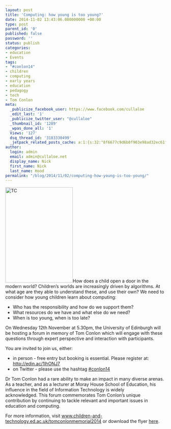 ```yaml
---
layout: post
title: 'Computing: how young is too young?'
date: 2014-11-02 13:43:06.000000000 +00:00
type: post
parent_id: '0'
published: false
password: ''
status: publish
categories:
- education
- Events
tags:
- "#conlon14"
- children
- computing
- early years
- education
- pedagogy
- tech
- Tom Conlon
meta:
  _publicize_facebook_user: https://www.facebook.com/cullaloe
  _edit_last: '1'
  _publicize_twitter_user: "@cullaloe"
  _thumbnail_id: '1289'
  _wpas_done_all: '1'
  Views: '127'
  dsq_thread_id: '3183330499'
  _jetpack_related_posts_cache: a:1:{s:32:"8f6677c9d6b0f903e98ad32ec61f8deb";a:2:{s:7:"expires";i:1560075672;s:7:"payload";a:3:{i:0;a:1:{s:2:"id";i:3081;}i:1;a:1:{s:2:"id";i:854;}i:2;a:1:{s:2:"id";i:1473;}}}}
author:
  login: admin
  email: admin@cullaloe.net
  display_name: Nick
  first_name: Nick
  last_name: Hood
permalink: "/blog/2014/11/02/computing-how-young-is-too-young/"
---
```

<p><a href="http://cullaloe.com/files/2014/11/J878-Memorial-Lecture-2014_Flyer-A5_web.pdf"><img class="alignright wp-image-1289 size-medium" src="{{ site.baseurl }}/assets/TC-212x300.png" alt="TC" width="212" height="300" /></a>How does a child open a door in the modern world? Children’s worlds are increasingly driven by algorithms. At what age are they able to understand these, and use their own? We need to consider how young children learn about computing:</p>
<ul>
<li>Who has the responsibility and how do we support them?</li>
<li>What resources do we have and what else do we need?</li>
<li>When is too young, when is too late?</li>
</ul>
<p>On Wednesday 12th November at 5.30pm, the University of Edinburgh will be hosting a forum in memory of Tom Conlon which will engage with these questions through expert perspective and interaction with participants.</p>
<p>You are invited to join us, either:</p>
<ul>
<li>in person - free entry but booking is essential. Please register at: <a href="http://edin.ac/1lhONJ7" target="_blank">http://edin.ac/1lhONJ7 </a></li>
<li>on Twitter - please use the hashtag <a href="https://twitter.com/search?q=%23conlon14" target="_blank">#conlon14</a></li>
</ul>
<p>Dr Tom Conlon had a rare ability to make an impact in many diverse arenas. As a teacher, and as a lecturer at Moray House School of Education, his influence in the field of Information Technology is widely acknowledged. This forum commemorates Tom Conlon’s unique contribution by continuing to tackle relevant and important issues in education and computing.</p>
<p>For more information, visit <a href="http://www.children-and-technology.ed.ac.uk/tomconlonmemorial2014" target="_blank">www.children-and-technology.ed.ac.uk/tomconlonmemorial2014</a> or download the flyer <a href="http://cullaloe.com/files/2014/11/J878-Memorial-Lecture-2014_Flyer-A5_web.pdf">here</a>.</p>
<p>&nbsp;</p>
